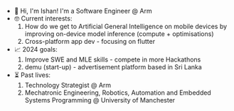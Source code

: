 - 👋 Hi, I'm Ishan! I'm a Software Engineer @ Arm
- 🤓 Current interests: 
    1. How do we get to Artificial General Intelligence on mobile devices by improving on-device model inference (compute + optimisations)
    2. Cross-platform app dev - focusing on flutter
- 📈 2024 goals:
    1. Improve SWE and MLE skills - compete in more Hackathons
    2. demu (start-up) - advertisement platform based in Sri Lanka
- ⏳ Past lives:
    1. Technology Strategist @ Arm
    2. Mechatronic Engineering, Robotics, Automation and Embedded Systems Programming @ University of Manchester
